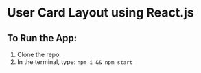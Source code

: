 # User Card Layout using React.js


## To Run the App:
1. Clone the repo.
2. In the terminal, type: `npm i && npm start`
